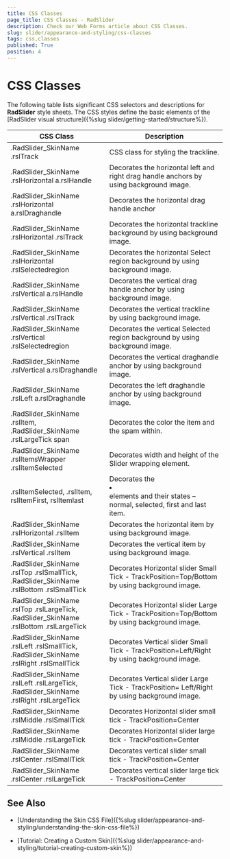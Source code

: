 ```yaml
---
title: CSS Classes
page_title: CSS Classes - RadSlider
description: Check our Web Forms article about CSS Classes.
slug: slider/appearance-and-styling/css-classes
tags: css,classes
published: True
position: 4
---
```


# CSS Classes

The following table lists significant CSS selectors and descriptions for **RadSlider** style sheets. The CSS styles define the basic elements of the [RadSlider visual structure]({%slug slider/getting-started/structure%}).

| CSS Class | Description |
| ------ | ------ |
|.RadSlider_SkinName .rslTrack|CSS class for styling the trackline.|
|.RadSlider_SkinName .rslHorizontal a.rslHandle|Decorates the horizontal left and right drag handle anchors by using background image.|
|.RadSlider_SkinName .rslHorizontal a.rslDraghandle|Decorates the horizontal drag handle anchor|
|.RadSlider_SkinName .rslHorizontal .rslTrack|Decorates the horizontal trackline background by using background image.|
|.RadSlider_SkinName .rslHorizontal .rslSelectedregion|Decorates the horizontal Select region background by using background image.|
|.RadSlider_SkinName .rslVertical a.rslHandle|Decorates the vertical drag handle anchor by using background image.|
|.RadSlider_SkinName .rslVertical .rslTrack|Decorates the vertical trackline by using background image.|
|.RadSlider_SkinName .rslVertical .rslSelectedregion|Decorates the vertical Selected region background by using background image.|
|.RadSlider_SkinName .rslVertical a.rslDraghandle|Decorates the vertical draghandle anchor by using background image.|
|.RadSlider_SkinName .rslLeft a.rslDraghandle|Decorates the left draghandle anchor by using background image.|
|.RadSlider_SkinName .rslItem, .RadSlider_SkinName .rslLargeTick span|Decorates the color the item and the spam within.|
|.RadSlider_SkinName .rslItemsWrapper .rslItemSelected|Decorates width and height of the Slider wrapping element.|
|.rslItemSelected, .rslItem, rslItemFirst, rslItemlast|Decorates the <li></li> elements and their states – normal, selected, first and last item.|
|.RadSlider_SkinName .rslHorizontal .rslItem|Decorates the horizontal item by using background image.|
|.RadSlider_SkinName .rslVertical .rslItem|Decorates the vertical item by using background image.|
|.RadSlider_SkinName .rslTop .rslSmallTick, .RadSlider_SkinName .rslBottom .rslSmallTick|Decorates Horizontal slider Small Tick - TrackPosition=Top/Bottom by using background image.|
|.RadSlider_SkinName .rslTop .rslLargeTick, .RadSlider_SkinName .rslBottom .rslLargeTick|Decorates Horizontal slider Large Tick - TrackPosition=Top/Bottom by using background image.|
|.RadSlider_SkinName .rslLeft .rslSmallTick, .RadSlider_SkinName .rslRight .rslSmallTick|Decorates Vertical slider Small Tick - TrackPosition=Left/Right by using background image.|
|.RadSlider_SkinName .rslLeft .rslLargeTick, .RadSlider_SkinName .rslRight .rslLargeTick|Decorates Vertical slider Large Tick - TrackPosition= Left/Right by using background image.|
|.RadSlider_SkinName .rslMiddle .rslSmallTick|Decorates Horizontal slider small tick - TrackPosition=Center|
|.RadSlider_SkinName .rslMiddle .rslLargeTick|Decorates Horizontal slider large tick - TrackPosition=Center|
|.RadSlider_SkinName .rslCenter .rslSmallTick|Decorates vertical slider small tick - TrackPosition=Center|
|.RadSlider_SkinName .rslCenter .rslLargeTick|Decorates vertical slider large tick - TrackPosition=Center|

## See Also

 * [Understanding the Skin CSS File]({%slug slider/appearance-and-styling/understanding-the-skin-css-file%})

 * [Tutorial: Creating a Custom Skin]({%slug slider/appearance-and-styling/tutorial-creating-custom-skin%})
